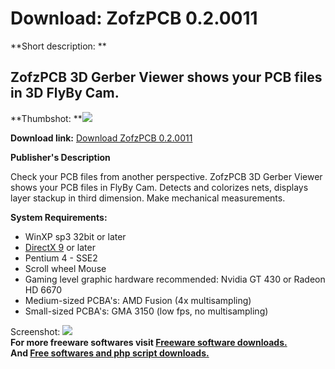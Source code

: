 # Download: ZofzPCB 0.2.0011

**Short description: **

## ZofzPCB 3D Gerber Viewer shows your PCB files in 3D FlyBy Cam.

  
**Thumbshot: **![](http://www.freewarefiles.com/screenshot/ZofzPCB_md.jpg)   
  
**Download link:** [Download ZofzPCB 0.2.0011](http://freesoftwares.boysofts.com/ZofzPCB_program_74826.html)  
  

**Publisher's Description**  
  

Check your PCB files from another perspective. ZofzPCB 3D Gerber Viewer shows
your PCB files in FlyBy Cam. Detects and colorizes nets, displays layer
stackup in third dimension. Make mechanical measurements.

**System Requirements:**

  * WinXP sp3 32bit or later 
  * [DirectX 9](http://www.microsoft.com/en-us/download/details.aspx?id=8109) or later 
  * Pentium 4 - SSE2 
  * Scroll wheel Mouse 
  * Gaming level graphic hardware recommended: Nvidia GT 430 or Radeon HD 6670 
  * Medium-sized PCBA's: AMD Fusion (4x multisampling) 
  * Small-sized PCBA's: GMA 3150 (low fps, no multisampling) 

  
  
Screenshot: ![](http://www.freewarefiles.com/screenshot/ZofzPCB.jpg)  
**For more freeware softwares visit [Freeware software downloads.](http://freesoftwares.boysofts.com/)**   
**And [Free softwares and php script downloads.](http://www.boysofts.com/)**

